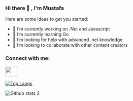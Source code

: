 ### Hi there 👋 , I'm Mustafa

Here are some ideas to get you started:

- 🔭 I’m currently working on .Net and Javascript
- 🌱 I’m currently learning Go
- 🤔 I’m looking for help with advanced .net knowledge
- 👯 I’m looking to collaborate with other content creators

<h3 align="left">Connect with me:</h3>
<p align="left">
<a href="www.linkedin.com/in/mustafatokay" target="blank"><img align="center" src="https://cdn.jsdelivr.net/npm/simple-icons@3.0.1/icons/linkedin.svg" alt="" height="30" width="40" /></a>
</p>

[![Top Langs](https://github-readme-stats.vercel.app/api/top-langs/?username=anuraghazra&hide_progress=true)](https://github.com/anuraghazra/github-readme-stats)

![Github stats 2](https://github-readme-stats.vercel.app/api?username=tokaym&show_icons=true&theme=radical)

